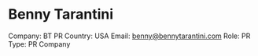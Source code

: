 # Benny Tarantini

Company: BT PR
Country: USA
Email: benny@bennytarantini.com
Role: PR
Type: PR Company